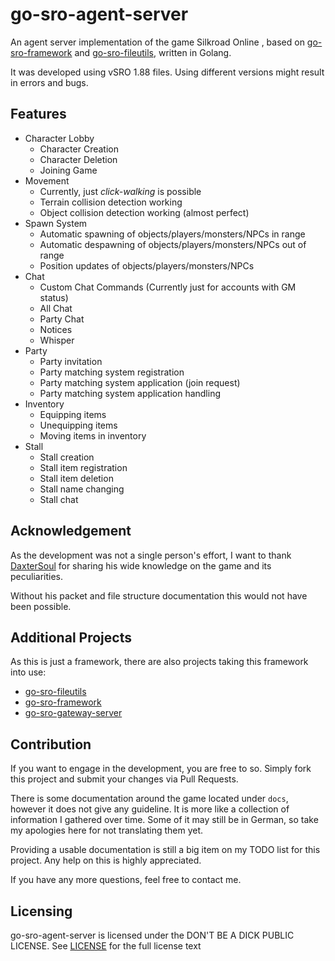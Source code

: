# go-sro-agent-server

An agent server implementation of the game Silkroad Online ,
based on [go-sro-framework](https://github.com/ferdoran/go-sro-framework) 
and [go-sro-fileutils](https://github.com/ferdoran/go-sro-fileutils),
written in Golang.

It was developed using vSRO 1.88 files.
Using different versions might result in errors and bugs.

## Features

- Character Lobby
    - Character Creation
    - Character Deletion
    - Joining Game
- Movement
  - Currently, just _click-walking_ is possible
  - Terrain collision detection working
  - Object collision detection working (almost perfect)
- Spawn System
  - Automatic spawning of objects/players/monsters/NPCs in range
  - Automatic despawning of objects/players/monsters/NPCs out of range
  - Position updates of objects/players/monsters/NPCs
- Chat
  - Custom Chat Commands (Currently just for accounts with GM status)
  - All Chat
  - Party Chat
  - Notices
  - Whisper
- Party
  - Party invitation
  - Party matching system registration
  - Party matching system application (join request)
  - Party matching system application handling
- Inventory
  - Equipping items
  - Unequipping items
  - Moving items in inventory
- Stall
  - Stall creation
  - Stall item registration
  - Stall item deletion
  - Stall name changing
  - Stall chat

## Acknowledgement

As the development was not a single person's effort,
I want to thank [DaxterSoul](https://www.elitepvpers.com/forum/members/1084164-daxtersoul.html)
for sharing his wide knowledge on the game and its peculiarities.

Without his packet and file structure documentation this would not have been possible.

## Additional Projects

As this is just a framework, there are also projects taking this framework into use:

- [go-sro-fileutils](https://github.com/ferdoran/go-sro-fileutils)
- [go-sro-framework](https://github.com/ferdoran/go-sro-framework)
- [go-sro-gateway-server](https://github.com/ferdoran/go-sro-gateway-server)

## Contribution

If you want to engage in the development, you are free to so.
Simply fork this project and submit your changes via Pull Requests.

There is some documentation around the game located under `docs`,
however it does not give any guideline.
It is more like a collection of information I gathered over time.
Some of it may still be in German, so take my apologies here for not translating them yet.

Providing a usable documentation is still a big item on my TODO list for this project.
Any help on this is highly appreciated.

If you have any more questions, feel free to contact me.

## Licensing

go-sro-agent-server is licensed under the DON'T BE A DICK PUBLIC LICENSE.
See [LICENSE](LICENSE) for the full license text